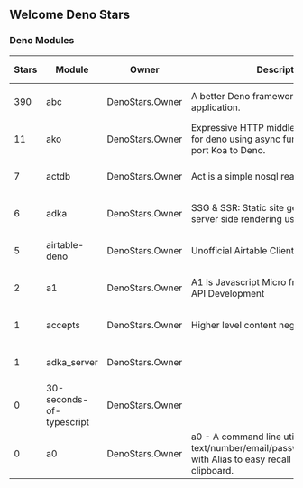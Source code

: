 ## Welcome Deno Stars

### Deno Modules

Stars | Module | Owner | Description | Forks | Open issues | Created | Updated
----- | ------ | ----- | ----------- | ----- | ----------- | ------- | -------
390 | abc | DenoStars.Owner | A better Deno framework to create web application. | 42 | 3 | 12/13/2018 11:17:25 AM | 6/28/2020 10:06:10 PM
11 | ako | DenoStars.Owner | Expressive HTTP middleware framework for deno using async functions. Aiming to port Koa to Deno. | 0 | 2 | 5/15/2020 8:43:18 AM | 6/24/2020 3:33:06 AM
7 | actdb | DenoStars.Owner | Act is a simple nosql reactive database. | 0 | 0 | 5/20/2020 4:25:53 PM | 6/16/2020 12:08:32 AM
6 | adka | DenoStars.Owner | SSG & SSR: Static site generator and server side rendering using JSX. | 0 | 0 | 5/30/2020 3:53:37 PM | 6/28/2020 10:34:21 PM
5 | airtable-deno | DenoStars.Owner | Unofficial Airtable Client for Deno 🦕 | 0 | 1 | 5/20/2020 3:26:37 PM | 6/17/2020 9:29:10 PM
2 | a1 | DenoStars.Owner | A1 Is Javascript Micro framework for rapid API Development | 0 | 1 | 5/21/2020 1:32:11 PM | 5/31/2020 5:24:06 PM
1 | accepts | DenoStars.Owner | Higher level content negotiation for Deno. | 0 | 0 | 5/23/2020 1:03:12 AM | 6/16/2020 12:17:15 AM
1 | adka_server | DenoStars.Owner |  | 0 | 0 | 6/3/2020 7:02:00 PM | 6/6/2020 6:30:11 PM
0 | 30-seconds-of-typescript | DenoStars.Owner |  | 0 | 0 | 6/23/2020 3:22:39 PM | 6/28/2020 6:50:05 PM
0 | a0 | DenoStars.Owner | a0 - A command line utility to manage text/number/email/password/address/note with Alias to easy recall & copy to clipboard. | 0 | 0 | 6/2/2020 3:11:21 PM | 6/5/2020 8:54:00 PM

